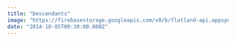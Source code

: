 ```yaml
---
title: "Descendants"
image: "https://firebasestorage.googleapis.com/v0/b/flatland-api.appspot.com/o/series%2Fb6606315-4293-4742-b5eb-19e457abaf87?alt=media&token=349b63b0-f412-481d-a01e-b7e749c36443"
date: "2014-10-05T09:30:00.000Z"
---
```

